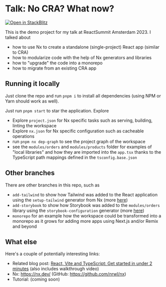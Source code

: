 # Talk: No CRA? What now?

[![Open in StackBlitz](https://developer.stackblitz.com/img/open_in_stackblitz.svg)](https://stackblitz.com/https://github.com/juristr/reactsummit-nx-react-standalone)

This is the demo project for my talk at ReactSummit Amsterdam 2023. I talked about

- how to use Nx to create a standalone (single-project) React app (similar to CRA)
- how to modularize code with the help of Nx generators and libraries
- how to "upgrade" the code into a monorepo
- how to migrate from an existing CRA app

## Running it locally

Just clone the repo and run `pnpm i` to install all dependencies (using NPM or Yarn should work as well).

Just run `pnpm start` to star the application. Explore

- Explore `project.json` for Nx specific tasks such as serving, building, linting the workspace
- Explore `nx.json` for Nx specific configuration such as cacheable operations
- run `pnpm nx dep-graph` to see the project graph of the workspace
- see the `modules/orders` and `modules/products` folder for examples of "local libraries" and how they are imported into the `app.tsx` thanks to the TypeScript path mappings defined in the `tsconfig.base.json`

## Other branches

There are other branches in this repo, such as

- `add-tailwind` to show how Tailwind was added to the React application using the `setup-tailwind` generator from Nx (more [here](https://nx.dev/recipes/other/using-tailwind-css-in-react))
- `add-storybook` to show how Storybook was added to the `modules/orders` library using the `storybook-configuration` generator (more [here](https://nx.dev/packages/storybook/documents/overview-react))
- `monorepo` for an example how the workspace could be transformed into a monorepo as it grows for adding more apps using Next.js and/or Remix and beyond

## What else

Here's a couple of potentially interesting links:

- Related blog post: [React, Vite and TypeScript: Get started in under 2 minutes](https://dev.to/nx/react-vite-and-typescript-get-started-in-under-2-minutes-56f) (also includes walkthrough video)
- Nx: https://nx.dev/ (GitHub: https://github.com/nrwl/nx)
- Tutorial: (coming soon)
